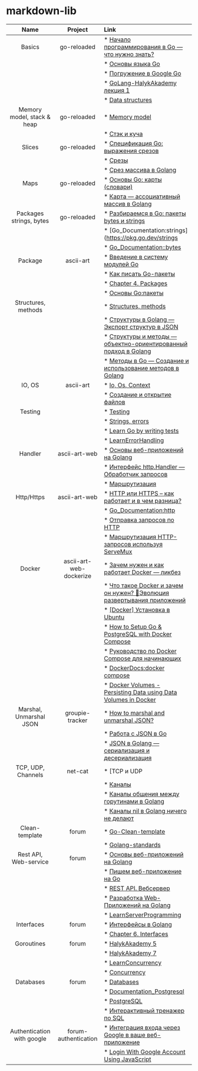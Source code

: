 # markdown-lib


|    **Name**                 |   **Project**               |                                                         **Link**                                                                                      |
|:---------------------------:|:---------------------------:|:------------------------------------------------------------------------------------------------------------------------------------------------------|
|   Basics                    |   go-reloaded               | * [Начало программирования в Go — что нужно знать?](https://golangify.com/go-beginning)                                                               |
|                             |                             | * [Основы языка Go](https://metanit.com/go/tutorial/2.1.php)                                                                                          |
|                             |                             | * [Погружение в Google Go](https://www.youtube.com/playlistlist=PLBOo6DBmP5V9CAXxxl6EZxZpMmT_4ZOca)                                                   |
|                             |                             | * [GoLang-HalykAkademy лекция 1](https://aitube.kz/video?id=8b93f9e3-cdd2-43c1-a449-a207c69d39bb&playlistId=c6cd0a6e-f01e-42ca-9cba-c776ef95ec26)     |
|                             |                             | * [Data structures](https://drive.google.com/file/d/1N2fnD9HpmuR0Buoz8neAd95CtAuPduzw/view?usp=sharing)                                               |
| Memory model, stack & heap  |   go-reloaded               | * [Memory model](https://drive.google.com/file/d/1Vh1rI_KkRxFkTzGWJlcMbhLy2dDZfvns/view?usp=sharing)                                                  |
|                             |                             | * [Стэк и куча](https://www.youtube.com/watch?v=O-TvywJfo1I)                                                                                          |
| Slices                      |   go-reloaded               | * [Спецификация Go: выражения срезов](https://golang-blog.blogspot.com/2019/06/go-specification-slice-expressions.html)                               |
|                             |                             | * [Срезы](https://metanit.com/go/tutorial/2.13.php)                                                                                                   |
|                             |                             | * [Срез массива в Golang](https://golangify.com/slice-array)                                                                                          |
| Maps                        |   go-reloaded               | * [Основы Go: карты (словари)](https://golang-blog.blogspot.com/2019/01/go-maps.html)                                                                 |
|                             |                             | * [Карта — ассоциативный массив в Golang](https://golangify.com/map)                                                                                  |
| Packages strings, bytes     |   go-reloaded               | * [Разбираемся в Go: пакеты bytes и strings](https://habr.com/ru/post/307554/)                                                                        |
|                             |                             | * [Go_Documentation:strings](https://pkg.go.dev/strings                                                                                               |
|                             |                             | * [Go_Documentation::bytes](https://pkg.go.dev/bytes)                                                                                                 |
| Package                     |    ascii-art                | * [Введение в систему модулей Go](https://habr.com/ru/post/421411/)                                                                                   |
|                             |                             | * [Как писать Go-пакеты](https://habr.com/ru/company/ruvds/blog/464289/)                                                                              |
|                             |                             | * [Chapter 4. Packages](https://www.miek.nl/go/#packages)                                                                                             |
|                             |                             | * [Основы Go:пакеты](https://golang-blog.blogspot.com/2018/12/go-packages.html)                                                                       |
| Structures, methods         |                             | * [Structures, methods](https://drive.google.com/file/d/1V3WIqDTGbBZP7EbE89_Lfh0K9F4DlTyV/view)                                                       |
|                             |                             | * [Структуры в Golang — Экспорт структур в JSON](https://golangify.com/struct)                                                                        |
|                             |                             | * [Структуры и методы — объектно-ориентированный подход в Golang](https://golangify.com/oop)                                                          |
|                             |                             | * [Методы в Go — Создание и использование методов в Golang](https://golangify.com/methods)                                                            |
| IO, OS                      |    ascii-art                | * [Io, Os, Context](https://drive.google.com/file/d/1PfLhwstBSR7kZjot-8MheUrKX1TdKHo1/view?usp=sharing)                                               |
|                             |                             | * [Создание и открытие файлов](https://metanit.com/go/tutorial/8.2.php)                                                                               |
| Testing                     |                             | * [Testing](https://drive.google.com/file/d/10fJfhhJLVX7ILpZ1SCZcFZ2glti8uB60/view?usp=sharing)                                                       |
|                             |                             | * [Strings, errors](https://drive.google.com/file/d/1p4Dqg8mzBv44O6LbIQKszSvf_kO26MwV/view?usp=sharing )                                              |
|                             |                             | * [Learn Go by writing tests](https://dev.to/quii/learn-go-by-writing-tests-structs-methods-interfaces--table-driven-tests-1p01)                      |
|                             |                             | * [LearnErrorHandling](https://github.com/golang/go/wiki/LearnErrorHandling)                                                                          |
| Handler                     |  ascii-art-web              | * [Основы веб-приложений на Golang](https://golangify.com/web-application-basics)                                                                     |
|                             |                             | * [Интерфейс http.Handler — Обработчик запросов](https://golangify.com/http-handler-interface)                                                        |
|                             |                             | * [Маршрутизация](https://metanit.com/go/web/1.2.php)                                                                                                 |
| Http/Https                  |  ascii-art-web              | * [HTTP или HTTPS – как работает и в чем разница?](https://www.youtube.com/watch?v=C9T_7D12URI)                                                       |
|                             |                             | * [Go_Documentation:http](https://pkg.go.dev/net/http)                                                                                                |
|                             |                             | * [Отправка запросов по HTTP](https://metanit.com/go/tutorial/9.5.php)                                                                                |
|                             |                             | * [Маршрутизация HTTP-запросов используя ServeMux](https://golangify.com/routing-servemux)                                                            |
| Docker                      |  ascii-art-web-dockerize    | * [Зачем нужен и как работает Docker — ликбез](https://www.youtube.com/watch?v=KS80Knz-1Z4)                                                           |
|                             |                             | * [Что такое Docker и зачем он нужен? 🐳Эволюция развертывания приложений](https://www.youtube.com/watch?v=KPlYP_qmsUg)                               |
|                             |                             | * [[Docker] Установка в Ubuntu](https://www.youtube.com/watch?v=tNqeS5RZjfc)                                                                          |
|                             |                             | * [How to Setup Go & PostgreSQL with Docker Compose](https://www.youtube.com/watch?v=77MzXcx2Xa4)                                                     |
|                             |                             | * [Руководство по Docker Compose для начинающих](https://habr.com/ru/company/ruvds/blog/450312/)                                                      |
|                             |                             | * [DockerDocs:docker compose](https://docs.docker.com/engine/reference/commandline/compose/)                                                          |
|                             |                             | * [Docker Volumes - Persisting Data using Data Volumes in Docker](https://www.toolsqa.com/docker/docker-volume/)                                      |
| Marshal, Unmarshal JSON     |  groupie-tracker            | * [How to marshal and unmarshal JSON?](https://www.youtube.com/watch?v=ZM5tlKa-iW8)                                                                   |
|                             |                             | * [Работа с JSON в Go](https://golang-blog.blogspot.com/2019/11/json-golang.html)                                                                                       |
|                             |                             | * [JSON в Golang — сериализация и десериализация](https://golangify.com/json)                                                                         |
| TCP, UDP, Channels          |  net-cat                    | * [TCP и UDP | Что это такое и в чем разница?](https://www.youtube.com/watch?v=yMSJKBQINAc)                                                           |
|                             |                             | * [Каналы](https://metanit.com/go/tutorial/7.2.php)                                                                                                   |
|                             |                             | * [Каналы общения между горутинами в Golang](https://golangify.com/goroutines#kanal-go)                                                               |
|                             |                             | * [Каналы nil в Golang ничего не делают](https://golangify.com/goroutines#kanal)                                                                      |
| Clean-template              |  forum                      | * [Go-Clean-template](https://github.com/evrone/go-clean-template)                                                                                    |
|                             |                             | * [Golang-standards ](https://github.com/golang-standards/project-layout)                                                                             |
| Rest API, Web-service       |  forum                      | * [Основы веб-приложений на Golang](https://golangify.com/web-application-basics)                                                                     |
|                             |                             | * [Пишем веб-приложение на Go](https://www.youtube.com/playlist?list=PLGtcqyFrda9474GltUO-7S4KoJVcdLMp4)                                              |
|                             |                             | * [REST API. Вебсервер](https://www.youtube.com/watch?v=oTC-86QADI0&list=PLP19RjSHH4aENxkai8lzF0ocA4EZyS0vn&index=1)                                  |
|                             |                             | * [Разработка Web-Приложений на Golang](https://www.youtube.com/watch?v=1LFbmWk7NLQ&list=PLbTTxxr-hMmyFAvyn7DeOgNRN8BQdjFm8)                          |
|                             |                             | * [LearnServerProgramming](https://github.com/golang/go/wiki/LearnServerProgramming)                                                                  |
| Interfaces                  |  forum                      | * [Интерфейсы в Golang](https://golangify.com/interface)                                                                                              |
|                             |                             | * [Chapter 6. Interfaces](https://www.miek.nl/go/#interfaces)                                                                                         |
| Goroutines                  |  forum                      | * [HalykAkademy 5](https://aitube.kz/video?id=5c8b93ec-f345-447c-9691-3d366618530a&playlistId=c6cd0a6e-f01e-42ca-9cba-c776ef95ec26&blockType=15)                                                                                                                                                                                                       |
|                             |                             | * [HalykAkademy 7](https://aitube.kz/video?id=c96f1450-352c-4eff-9368-c816bcdc4802&playlistId=c6cd0a6e-f01e-42ca-9cba-c776ef95ec26&blockType=15)                                                                                                                                                                                                       |
|                             |                             | * [LearnConcurrency](https://github.com/golang/go/wiki/LearnConcurrency)                                                                              |
|                             |                             | * [Concurrency](https://drive.google.com/file/d/1pX0BT8FrLdh_7aeM7dMhM9_XcLC_zJAY/view?usp=sharing)                                                   |
| Databases                   |  forum                      | * [Databases](https://drive.google.com/file/d/1rYu6DH03LZfxQqJ4VbhPZXsAAFsZZt6-/view?usp=sharing)                                                     |
|                             |                             | * [Documentation_Postgresql](https://www.postgresql.org/docs/)                                                                                        |
|                             |                             | * [PostgreSQL](https://metanit.com/go/tutorial/10.3.php)                                                                                              |
|                             |                             | * [Интерактивный тренажер по SQL](https://stepik.org/course/63054/promo)                                                                              |
| Authentication with google  |  forum-authentication       | * [Интеграция входа через Google в ваше веб-приложение](https://developers.google.com/identity/sign-in/web/sign-in)                                   |
|                             |                             | * [Login With Google Account Using JavaScript](https://www.youtube.com/watch?v=PctSxrQ3JrI)                                                           |